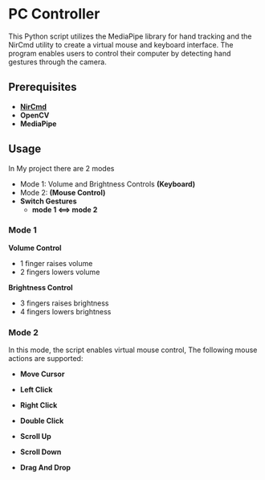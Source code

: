 # PC Controller

This Python script utilizes the MediaPipe library for hand tracking and the NirCmd utility to create a virtual mouse and keyboard interface. The program enables users to control their computer by detecting hand gestures through the camera.

## Prerequisites

- [**NirCmd**](https://www.nirsoft.net/utils/nircmd.zip)
- **OpenCV**
- **MediaPipe**

## Usage

In My project there are 2 modes

- Mode 1: Volume and Brightness Controls **(Keyboard)**
- Mode 2: **(Mouse Control)**
- **Switch Gestures**
  - **mode 1 <==> mode 2**




### Mode 1         
**Volume Control**

- 1 finger raises volume
- 2 fingers lowers volume

**Brightness Control**

- 3 fingers raises brightness
- 4 fingers lowers brightness


### Mode 2

In this mode, the script enables virtual mouse control, The following mouse actions are supported:

- **Move Cursor**

- **Left Click**

- **Right Click**

- **Double Click**

- **Scroll Up**

- **Scroll Down**

- **Drag And Drop**
